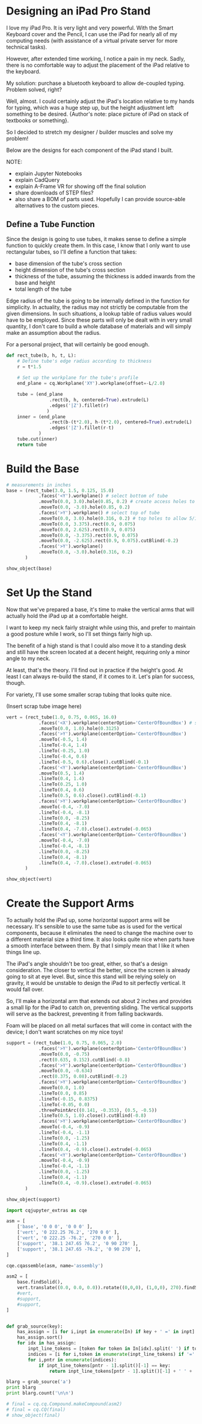 
# Designing an iPad Pro Stand

I love my iPad Pro. It is very light and very powerful. With the Smart Keyboard cover and the Pencil, I can use the iPad for nearly all of my computing needs (with assistance of a virtual private server for more technical tasks). 

However, after extended time working, I notice a pain in my neck. Sadly, there is no comfortable way to adjust the placement of the iPad relative to the keyboard.

My solution: purchase a bluetooth keyboard to allow de-coupled typing. Problem solved, right?

Well, almost. I could certainly adjust the iPad's location relative to my hands for typing, which was a huge step up, but the height adjustment left something to be desired. {Author's note: place picture of iPad on stack of textbooks or something}.

So I decided to stretch my designer / builder muscles and solve my problem!

Below are the designs for each component of the iPad stand I built. 

NOTE:
- explain Jupyter Notebooks
- explain CadQuery
- explain A-Frame VR for showing off the final solution
- share downloads of STEP files? 
- also share a BOM of parts used. Hopefully I can provide source-able alternatives to the custom pieces.

## Define a Tube Function

Since the design is going to use tubes, it makes sense to define a simple function to quickly create them. In this case, I know that I only want to use rectangular tubes, so I'll define a function that takes:

* base dimension of the tube's cross section
* height dimension of the tube's cross section
* thickness of the tube, assuming the thickness is added inwards from the base and height
* total length of the tube

Edge radius of the tube is going to be internally defined in the function for simplicity. In actuality, the radius may not strictly be computable from the given dimensions. In such situations, a lookup table of radius values would have to be employed. Since these parts will only be dealt with in very small quantity, I don't care to build a whole database of materials and will simply make an assumption about the radius.

For a personal project, that will certainly be good enough.


```python
def rect_tube(b, h, t, L):
    # Define tube's edge radius according to thickness
    r = t*1.5
    
    # Set up the workplane for the tube's profile
    end_plane = cq.Workplane('XY').workplane(offset=-L/2.0)

    tube = (end_plane
                .rect(b, h, centered=True).extrude(L)
                .edges('|Z').fillet(r)
               )
    inner = (end_plane
                .rect(b-(t*2.0), h-(t*2.0), centered=True).extrude(L)
                .edges('|Z').fillet(r-t)
            )
    tube.cut(inner)
    return tube
```

# Build the Base


```python
# measurements in inches
base = (rect_tube(3.0, 1.5, 0.125, 15.0)
            .faces('<Y').workplane() # select bottom of tube
            .moveTo(0.0, 3.0).hole(0.85, 0.2) # create access holes to fit a socket wrench
            .moveTo(0.0, -3.0).hole(0.85, 0.2)
            .faces('>Y').workplane() # select top of tube
            .moveTo(0.0, 3.0).hole(0.316, 0.2) # top holes to allow 5/16in bolt through
            .moveTo(0.0, 3.375).rect(0.9, 0.075)
            .moveTo(0.0, 2.625).rect(0.9, 0.075)
            .moveTo(0.0, -3.375).rect(0.9, 0.075)
            .moveTo(0.0, -2.625).rect(0.9, 0.075).cutBlind(-0.2)
            .faces('>Y').workplane()
            .moveTo(0.0, -3.0).hole(0.316, 0.2)
       )

show_object(base)
```









# Set Up the Stand

Now that we've prepared a base, it's time to make the vertical arms that will actually hold the iPad up at a comfortable height. 

I want to keep my neck fairly straight while using this, and prefer to maintain a good posture while I work, so I'll set things fairly high up.

The benefit of a high stand is that I could also move it to a standing desk and still have the screen located at a decent height, requiring only a minor angle to my neck.

At least, that's the theory. I'll find out in practice if the height's good. At least I can always re-build the stand, if it comes to it. Let's plan for success, though.

For variety, I'll use some smaller scrap tubing that looks quite nice.

(Insert scrap tube image here)


```python
vert = (rect_tube(1.0, 0.75, 0.065, 16.0)
            .faces('<X').workplane(centerOption='CenterOfBoundBox') # select side of tube
            .moveTo(0.0, 1.0).hole(0.3125)
            .faces('>Y').workplane(centerOption='CenterOfBoundBox')
            .moveTo(-0.5, 1.4)
            .lineTo(-0.4, 1.4)
            .lineTo(-0.25, 1.0)
            .lineTo(-0.4, 0.6)
            .lineTo(-0.5, 0.6).close().cutBlind(-0.1)
            .faces('<Y').workplane(centerOption='CenterOfBoundBox')
            .moveTo(0.5, 1.4)
            .lineTo(0.4, 1.4)
            .lineTo(0.25, 1.0)
            .lineTo(0.4, 0.6)
            .lineTo(0.5, 0.6).close().cutBlind(-0.1)
            .faces('>Y').workplane(centerOption='CenterOfBoundBox')
            .moveTo(-0.4, -7.0)
            .lineTo(-0.4, -8.1)
            .lineTo(0.0, -8.25)
            .lineTo(0.4, -8.1)
            .lineTo(0.4, -7.0).close().extrude(-0.065)
            .faces('<Y').workplane(centerOption='CenterOfBoundBox')
            .moveTo(-0.4, -7.0)
            .lineTo(-0.4, -8.1)
            .lineTo(0.0, -8.25)
            .lineTo(0.4, -8.1)
            .lineTo(0.4, -7.0).close().extrude(-0.065)
       )

show_object(vert)
```









# Create the Support Arms

To actually hold the iPad up, some horizontal support arms will be necessary. It's sensible to use the same tube as is used for the vertical components, because it eliminates the need to change the machine over to a different material size a third time. It also looks quite nice when parts have a smooth interface between them. By that I simply mean that I like it when things line up.

The iPad's angle shouldn't be too great, either, so that's a design consideration. The closer to vertical the better, since the screen is already going to sit at eye level. But, since this stand will be relying solely on gravity, it would be unstable to design the iPad to sit perfectly vertical. It would fall over.

So, I'll make a horizontal arm that extends out about 2 inches and provides a small lip for the iPad to catch on, preventing sliding. The vertical supports will serve as the backrest, preventing it from falling backwards.

Foam will be placed on all metal surfaces that will come in contact with the device; I don't want scratches on my nice toys!


```python
support = (rect_tube(1.0, 0.75, 0.065, 2.0)
            .faces('>Y').workplane(centerOption='CenterOfBoundBox')
            .moveTo(0.0, -0.75)
            .rect(0.635, 0.152).cutBlind(-0.8)
            .faces('>Y').workplane(centerOption='CenterOfBoundBox')
            .moveTo(0.0, -0.634)
            .rect(0.375, 0.08).cutBlind(-0.2)
            .faces('>Y').workplane(centerOption='CenterOfBoundBox')
            .moveTo(0.0, 1.0)
            .lineTo(0.0, 0.85)
            .lineTo(-0.15, 0.8375)
            .lineTo(-0.05, 0.0)
            .threePointArc((0.141, -0.353), (0.5, -0.5))
            .lineTo(0.5, 1.0).close().cutBlind(-0.8)
            .faces('>Y').workplane(centerOption='CenterOfBoundBox')
            .moveTo(-0.4, -0.9)
            .lineTo(-0.4, -1.1)
            .lineTo(0.0, -1.25)
            .lineTo(0.4, -1.1)
            .lineTo(0.4, -0.9).close().extrude(-0.065)
            .faces('<Y').workplane(centerOption='CenterOfBoundBox')
            .moveTo(-0.4, -0.9)
            .lineTo(-0.4, -1.1)
            .lineTo(0.0, -1.25)
            .lineTo(0.4, -1.1)
            .lineTo(0.4, -0.9).close().extrude(-0.065)
       )

show_object(support)
```










```python
import cqjupyter_extras as cqe 

asm = [
    ['base', '0 0 0', '0 0 0' ],
    ['vert', '0 222.25 76.2', '270 0 0' ],
    ['vert', '0 222.25 -76.2', '270 0 0' ],
    ['support', '38.1 247.65 76.2', '0 90 270' ],
    ['support', '38.1 247.65 -76.2', '0 90 270' ],
]

cqe.cqassemble(asm, name='assembly')
```


```python
asm2 = [
    base.findSolid(),
    vert.translate((0.0, 0.0, 0.0)).rotate((0,0,0), (1,0,0), 270).findSolid(),
    #vert,
    #support,
    #support,
]


def grab_source(key):
    has_assign = [i for i,inpt in enumerate(In) if key + ' =' in inpt] #find all line indices that have `=`z
    has_assign.sort()
    for idx in has_assign:
        inpt_line_tokens = [token for token in In[idx].split(' ') if token.strip() != '']
        indices = [i for i,token in enumerate(inpt_line_tokens) if '=' in token]
        for i,pntr in enumerate(indices):
            if inpt_line_tokens[pntr - 1].split()[-1] == key:
                return inpt_line_tokens[pntr - 1].split()[-1] + ' ' + ' '.join(inpt_line_tokens[pntr:])

blarg = grab_source('a')
print blarg
print blarg.count('\n\n')

# final = cq.cq.Compound.makeCompound(asm2)
# final = cq.CQ(final)
# show_object(final)
```

